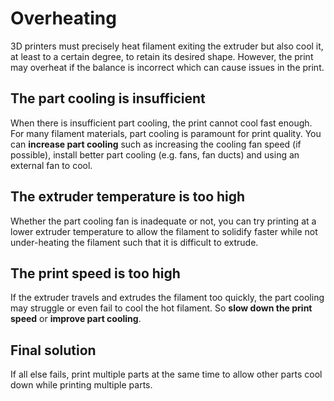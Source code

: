 # Overheating

3D printers must precisely heat filament exiting the extruder but also cool it, at least to a certain degree, to retain its desired shape. However, the print may overheat if the balance is incorrect which can cause issues in the print.

## The part cooling is insufficient

When there is insufficient part cooling, the print cannot cool fast enough. For many filament materials, part cooling is paramount for print quality. You can **increase part cooling** such as increasing the cooling fan speed (if possible), install better part cooling (e.g. fans, fan ducts) and using an external fan to cool.

## The extruder temperature is too high

Whether the part cooling fan is inadequate or not, you can try printing at a lower extruder temperature to allow the filament to solidify faster while not under-heating the filament such that it is difficult to extrude.

## The print speed is too high

If the extruder travels and extrudes the filament too quickly, the part cooling may struggle or even fail to cool the hot filament. So **slow down the print speed** or **improve part cooling**.

## Final solution

If all else fails, print multiple parts at the same time to allow other parts cool down while printing multiple parts.
